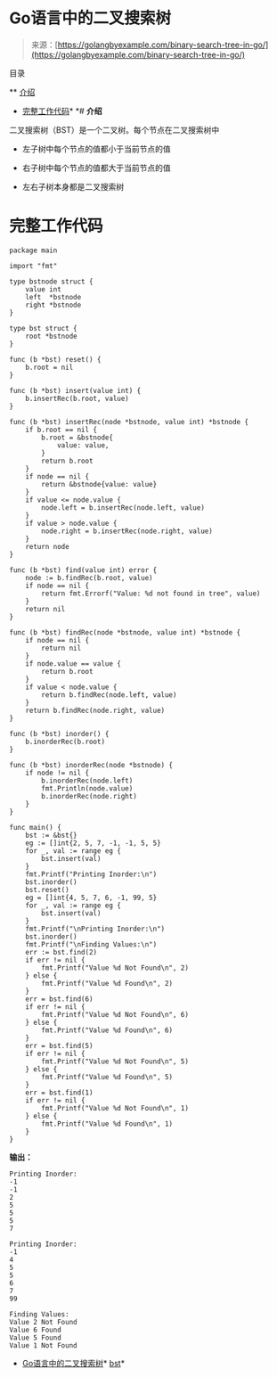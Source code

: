 <!--yml

category: 未分类

date: 2024-10-13 06:06:05

-->

# Go语言中的二叉搜索树

> 来源：[https://golangbyexample.com/binary-search-tree-in-go/](https://golangbyexample.com/binary-search-tree-in-go/)

目录

**   [介绍](#Introduction "Introduction")

+   [完整工作代码](#Full_Working_Code "Full Working Code")*  *# **介绍**

二叉搜索树（BST）是一个二叉树。每个节点在二叉搜索树中

+   左子树中每个节点的值都小于当前节点的值

+   右子树中每个节点的值都大于当前节点的值

+   左右子树本身都是二叉搜索树

# **完整工作代码**

```
package main

import "fmt"

type bstnode struct {
    value int
    left  *bstnode
    right *bstnode
}

type bst struct {
    root *bstnode
}

func (b *bst) reset() {
    b.root = nil
}

func (b *bst) insert(value int) {
    b.insertRec(b.root, value)
}

func (b *bst) insertRec(node *bstnode, value int) *bstnode {
    if b.root == nil {
        b.root = &bstnode{
            value: value,
        }
        return b.root
    }
    if node == nil {
        return &bstnode{value: value}
    }
    if value <= node.value {
        node.left = b.insertRec(node.left, value)
    }
    if value > node.value {
        node.right = b.insertRec(node.right, value)
    }
    return node
}

func (b *bst) find(value int) error {
    node := b.findRec(b.root, value)
    if node == nil {
        return fmt.Errorf("Value: %d not found in tree", value)
    }
    return nil
}

func (b *bst) findRec(node *bstnode, value int) *bstnode {
    if node == nil {
        return nil
    }
    if node.value == value {
        return b.root
    }
    if value < node.value {
        return b.findRec(node.left, value)
    }
    return b.findRec(node.right, value)
}

func (b *bst) inorder() {
    b.inorderRec(b.root)
}

func (b *bst) inorderRec(node *bstnode) {
    if node != nil {
        b.inorderRec(node.left)
        fmt.Println(node.value)
        b.inorderRec(node.right)
    }
}

func main() {
    bst := &bst{}
    eg := []int{2, 5, 7, -1, -1, 5, 5}
    for _, val := range eg {
        bst.insert(val)
    }
    fmt.Printf("Printing Inorder:\n")
    bst.inorder()
    bst.reset()
    eg = []int{4, 5, 7, 6, -1, 99, 5}
    for _, val := range eg {
        bst.insert(val)
    }
    fmt.Printf("\nPrinting Inorder:\n")
    bst.inorder()
    fmt.Printf("\nFinding Values:\n")
    err := bst.find(2)
    if err != nil {
        fmt.Printf("Value %d Not Found\n", 2)
    } else {
        fmt.Printf("Value %d Found\n", 2)
    }
    err = bst.find(6)
    if err != nil {
        fmt.Printf("Value %d Not Found\n", 6)
    } else {
        fmt.Printf("Value %d Found\n", 6)
    }
    err = bst.find(5)
    if err != nil {
        fmt.Printf("Value %d Not Found\n", 5)
    } else {
        fmt.Printf("Value %d Found\n", 5)
    }
    err = bst.find(1)
    if err != nil {
        fmt.Printf("Value %d Not Found\n", 1)
    } else {
        fmt.Printf("Value %d Found\n", 1)
    }
}
```

**输出：**

```
Printing Inorder:
-1
-1
2
5
5
5
7

Printing Inorder:
-1
4
5
5
6
7
99

Finding Values:
Value 2 Not Found
Value 6 Found
Value 5 Found
Value 1 Not Found
```

+   [Go语言中的二叉搜索树](https://golangbyexample.com/tag/binary-search-tree-in-golang/)*   [bst](https://golangbyexample.com/tag/bst/)*

